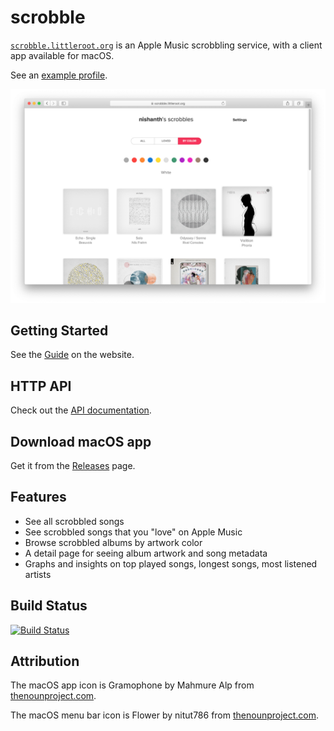# scrobble

[`scrobble.littleroot.org`](https://scrobble.littleroot.org) is an Apple
Music scrobbling service, with a client app available for macOS.

See an [example profile](https://scrobble.littleroot.org/u/nishanth).

![Scrobbled by color: white](assets/scrobbled_color_white.png)

## Getting Started

See the [Guide](https://scrobble.littleroot.org/doc/guide) on the website.

## HTTP API

Check out the [API documentation](https://scrobble.littleroot.org/doc/api/v1).

## Download macOS app

Get it from the [Releases](https://github.com/nishanths/scrobble/releases/latest) page.

## Features

* See all scrobbled songs
* See scrobbled songs that you "love" on Apple Music
* Browse scrobbled albums by artwork color
* A detail page for seeing album artwork and song metadata
* Graphs and insights on top played songs, longest songs, most listened artists

## Build Status

[![Build Status](https://travis-ci.org/nishanths/scrobble.svg?branch=master)](https://travis-ci.org/nishanths/scrobble)

## Attribution

The macOS app icon is Gramophone by Mahmure Alp from [thenounproject.com](https://thenounproject.com).

The macOS menu bar icon is Flower by nitut786 from [thenounproject.com](https://thenounproject.com).
